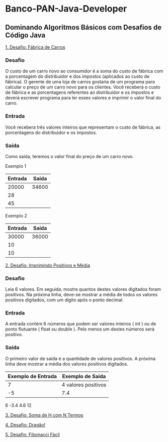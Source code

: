 # Banco-PAN-Java-Developer
## Dominando Algoritmos Básicos com Desafios de Código Java 
      
[1. Desafio: Fábrica de Carros](https://github.com/w3helton/Banco-PAN-Java-Developer/blob/c400668b0a6eab40462d0b44b245fc51743e38b3/Desafio:%20F%C3%A1brica%20de%20Carros/Desafio:%20F%C3%A1brica%20de%20Carros)

### Desafio
O custo de um carro novo ao consumidor é a soma do custo de fábrica com a porcentagem do distribuidor e dos impostos (aplicados ao custo de fábrica). O gerente de uma loja de carros gostaria de um programa para calcular o preço de um carro novo para os clientes. Você receberá o custo de fábrica e as porcentagens referentes ao distribuidor e os impostos e deverá escrever programa para ler esses valores e imprimir o valor final do carro.

### Entrada
Você recebera três valores inteiros que representam o custo de fábrica, as porcentagens do distribuidor e os impostos.

### Saída
Como saída, teremos o valor final do preço de um carro novo.

Exemplo 1

|Entrada|	Saída |
|-------|---------|
|20000  |  34600  |
|28     |         |
|45	  |         |
 

Exemplo 2

|Entrada|	Saída |
|-------|---------|
|30000  | 36000   |
|10     |         |
|10	  |         |

[2. Desafio: Imprimindo Positivos e Média](https://github.com/w3helton/Banco-PAN-Java-Developer/blob/1b681958ba110dd0ac3bf13ce6fe5fb33661eaab/Desafio:%20Imprimindo%20Positivos%20e%20M%C3%A9dia/Desafio:%20Imprimindo%20Positivos%20e%20M%C3%A9dia)
    
### Desafio

Leia 6 valores. Em seguida, mostre quantos destes valores digitados foram positivos. Na próxima linha, deve-se mostrar a média de todos os valores positivos digitados, com um dígito após o ponto decimal.

### Entrada
A entrada contém 6 números que podem ser valores inteiros ( int ) ou de ponto flutuante ( float ou double ). Pelo menos um destes números será positivo.

### Saída
O primeiro valor de saída é a quantidade de valores positivos. A próxima linha deve mostrar a média dos valores positivos digitados.

|Exemplo de Entrada|	Exemplo de Saída|
|------------------|--------------------|
|7                  | 4 valores positivos|
|-5                 |   7.4
6
-3.4
4.6
12



[3. Desafio: Soma de H com N Termos](#3-#Desafio-Soma-de-H-com-N-Termos)

[4. Desafio: Dragão!](#4-#Desafio-Dragão!)

[5. Desafio: Fibonacci Fácil](#5-#Desafio-Fibonacci-Fácil)
